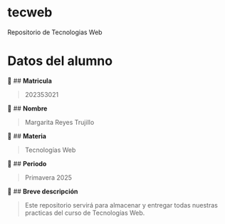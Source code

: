 # tecweb
Repositorio de Tecnologias Web

# **Datos del alumno**

:paperclip: ## **Matricula**
> 202353021

:paperclip: ## **Nombre**
> Margarita Reyes Trujillo

:paperclip: ## **Materia** 
> Tecnologías Web

:paperclip: ## **Periodo**
>  Primavera 2025

:paperclip: ## **Breve descripción**
> Este repositorio servirá para almacenar y entregar todas nuestras practicas del curso de Tecnologías Web.

